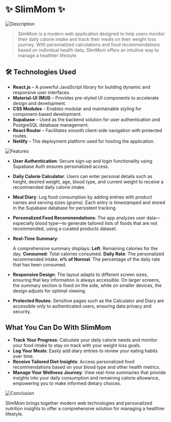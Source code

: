 # ✨ SlimMom ✨

![Description](https://img.shields.io/badge/Description-purple?style=for-the-badge)
>SlimMom is a modern web application designed to help users monitor their daily calorie intake and track their meals on their weight loss journey. With personalized calculations and food recommendations based on individual health data, SlimMom offers an intuitive way to manage a healthier lifestyle.

## 🛠 Technologies Used
- **React.js** – A powerful JavaScript library for building dynamic and responsive user interfaces.
- **Material-UI (MUI)** – Provides pre-styled UI components to accelerate design and development.
- **CSS Modules** – Enables modular and maintainable styling for component-based development.
- **Supabase** – Used as the backend solution for user authentication and PostgreSQL database management.
- **React Router** – Facilitates smooth client-side navigation with protected routes.
- **Netlify** – The deployment platform used for hosting the application.

![Features](https://img.shields.io/badge/Features-purple?style=for-the-badge)

- **User Authentication**: Secure sign-up and login functionality using Supabase Auth ensures personalized access.
- **Daily Calorie Calculator**: Users can enter personal details such as height, desired weight, age, blood type, and current weight to receive a recommended daily calorie intake.
- **Meal Diary**: Log food consumption by adding entries with product names and serving sizes (grams). Each entry is timestamped and stored in the Supabase database for persistent tracking.
- **Personalized Food Recommendations**: The app analyzes user data—especially blood type—to generate tailored lists of foods that are not recommended, using a curated products dataset.
- **Real-Time Summary**:

    A comprehensive summary displays:
    **Left**: Remaining calories for the day.
    **Consumed**: Total calories consumed.
    **Daily Rate**: The personalized recommended intake.
    **n% of Normal**: The percentage of the daily rate that has been consumed.
  
- **Responsive Design**: The layout adapts to different screen sizes, ensuring that key information is always accessible. On larger screens, the summary section is fixed on the side, while on smaller devices, the design adjusts for optimal viewing.
- **Protected Routes**: Sensitive pages such as the Calculator and Diary are accessible only to authenticated users, ensuring data privacy and security.

## What You Can Do With SlimMom
- **Track Your Progress**: Calculate your daily calorie needs and monitor your food intake to stay on track with your weight loss goals.
- **Log Your Meals**: Easily add diary entries to review your eating habits over time.
- **Receive Tailored Diet Insights**: Access personalized food recommendations based on your blood type and other health metrics.
- **Manage Your Wellness Journey**: View real-time summaries that provide insights into your daily consumption and remaining calorie allowance, empowering you to make informed dietary choices.

![Conclusion](https://img.shields.io/badge/Conclusion-purple?style=for-the-badge)

SlimMom brings together modern web technologies and personalized nutrition insights to offer a comprehensive solution for managing a healthier lifestyle.
